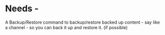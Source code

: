 # Needs -
A Backup/Restore command to backup/restore backed up content - say like a channel - so you can back it up and restore it. (if possible)
